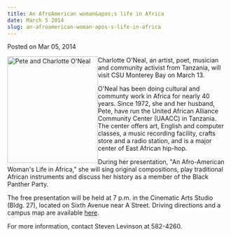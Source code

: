 ```yaml
---
title: An AfroAmerican woman&apos;s life in Africa
date: March 5 2014
slug: an-afroamerican-woman-apos-s-life-in-africa
---
```





<span class="date">Posted on Mar 05, 2014    </span>
<p><img alt="Pete and Charlotte O&apos;Neal" src="http://news.csumb.edu/sites/default/files/65/attachments/news/images/pete_and_charlotte.jpeg" style="float:left; width:207px; height:243px">Charlotte O&apos;Neal,
an artist, poet, musician and community activist from Tanzania,
will visit CSU Monterey Bay on March 13.</img></p>
<p>O&apos;Neal has been doing cultural and communty work in Africa for
nearly 40 years. Since 1972, she and her husband, Pete, have run
the United African Alliance Community Center (UAACC) in Tanzania.
The center offers art, English and computer classes, a music
recording facility, crafts store and a radio station, and is a
major center of East African hip-hop.&#xA0;</p>
<p>During her presentation, &quot;An Afro-American Woman&apos;s Life in
Africa,&quot; she will sing original compositions, play traditional
African instruments and discuss her history as a member of the
Black Panther Party.</p>
<p>The free presentation will be held at 7 p.m. in the Cinematic
Arts Studio (Bldg. 27), located on Sixth Avenue near A Street.
Driving directions and a campus map are available <a href="http://csumb.edu/maps" rel="nofollow">here</a>.</p>
<p>For more information, contact Steven Levinson at
582-4260.&#xA0;</p>





